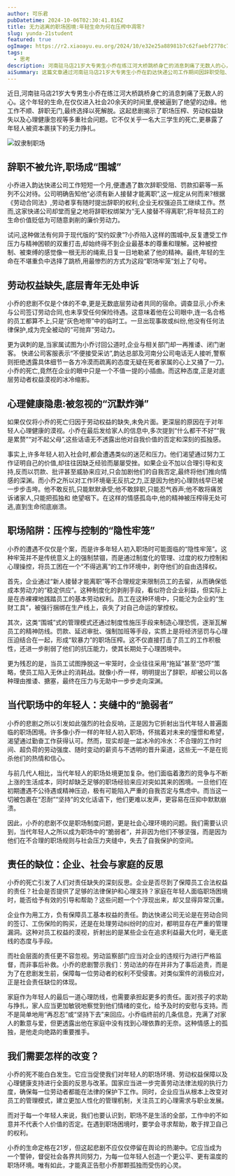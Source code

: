 ```yaml
---
author: 可乐君
pubDatetime: 2024-10-06T02:30:41.816Z
title: 无力逃离的职场困境:年轻生命为何在压榨中凋零?
slug: yunda-21student
featured: true
ogImage: https://r2.xiaoayu.eu.org/2024/10/e32e25a88981b7c62faebf2778c77326.webp
tags:
  - 思考
description: 河南驻马店21岁大专男生小乔在练江河大桥跳桥身亡的消息刺痛了无数人的心，它不仅关乎一名大三学生的死亡,更暴露了年轻人被资本裹挟下的无力挣扎。
aiSummary: 这篇文章通过河南驻马店21岁大专男生小乔在韵达快递公司工作期间因辞职受阻、罚款扣薪等不公对待，最终选择跳桥身亡的悲剧，揭示了职场压榨、劳动权益缺失以及心理健康忽视等多重社会问题。文章指出，小乔的遭遇反映了现代职场中普遍存在的“隐性牢笼”现象，即通过不合理规定和心理操控限制员工自由，剥夺其基本劳动权利。此外，文章还强调了社会、企业和家庭在保障年轻人职场权益和心理健康方面的责任缺失，呼吁社会各界共同努力，为年轻人创造一个更公平、更有温度的职场环境。
---
```

近日,河南驻马店21岁大专男生小乔在练江河大桥跳桥身亡的消息刺痛了无数人的心。这个年轻的生命,在仅仅进入社会20余天的时间里,便被逼到了绝望的边缘。他工作不顺、辞职无门,最终选择以死解脱。这起悲剧揭示了职场压榨、劳动权益缺失以及心理健康忽视等多重社会问题。它不仅关乎一名大三学生的死亡,更暴露了年轻人被资本裹挟下的无力挣扎。 

![奴隶制职场](https://r2.xiaoayu.eu.org/2024/10/e32e25a88981b7c62faebf2778c77326.webp)
## 辞职不被允许,职场成“围城”
小乔进入韵达快递公司工作短短一个月,便遭遇了数次辞职受阻、罚款扣薪等一系列不公对待。公司明确告知他“必须有新人接替才能离职”,这一规定从何而来?根据《劳动合同法》,劳动者享有随时提出辞职的权利,企业无权强迫员工继续工作。然而,这家快递公司却堂而皇之地将辞职权绑架为“无人接替不得离职”,将年轻员工的生命价值贬低为可随意剥削的廉价劳动力。  

试问,这种做法有何异于现代版的“契约奴隶”?小乔陷入这样的围城中,反复遭受工作压力与精神困顿的双重打击,却始终得不到企业最基本的尊重和理解。这种被控制、被束缚的感觉像一根无形的绳索,日复一日地勒紧了他的精神。最终,年轻的生命在不堪重负中选择了跳桥,用最惨烈的方式为这段“职场牢笼”划上了句号。  
## 劳动权益缺失,底层青年无处申诉
小乔的悲剧不仅是个体的不幸,更是无数底层劳动者共同的宿命。调查显示,小乔未与公司签订劳动合同,也未享受任何保险待遇。这意味着他在公司眼中,连一名合格的员工都算不上,只是“灰色地带”中的临时工。一旦出现事故或纠纷,他没有任何法律保护,成为完全被动的“可抛弃”劳动力。  

更为讽刺的是,当家属试图为小乔讨回公道时,企业与相关部门却一再推诿、闭门谢客。
快递公司客服表示“不便接受采访”,韵达总部及河南分公司电话无人接听,警察则拒绝透露具体细节一各方冷漠而疏离的态度无疑在死者家属的心上又捅了一刀。小乔的死亡,竟然在企业的眼中只是一个不值一提的小插曲。而这种态度,正是对底层劳动者权益漠视的冰冷缩影。
## 心理健康隐患:被忽视的“沉默炸弹”
如果仅仅将小乔的死亡归因于劳动权益的缺失,未免片面。更深层的原因在于对年轻人心理健康的漠视。小乔在最后发给家人的信息中,多次提到“什么都干不好”“我是累赘”“对不起父母”,这些话语无不透露出他对自我价值的否定和深刻的孤独感。  

事实上,许多年轻人初入社会时,都会遭遇类似的迷茫和压力。他们渴望通过努力工作证明自己的价值,却往往因缺乏经验而屡屡受挫。如果企业不加以合理引导和支持,反而以罚款、批评甚至威胁来应对,只会加剧他们的自我否定,最终将他们推向情感的深渊。而小乔之所以对工作环境毫无反抗之力,正是因为他的心理防线早已被一步步击垮。他不敢反抗,只能默默承受;他不敢辞职,只能忍气吞声;他不敢将痛苦诉诸家人,只能把孤独和
绝望咽下。在这样的情感孤岛中,他的精神被压榨得无处可逃,直到生命彻底崩溃。  
## 职场陷阱：压榨与控制的“隐性牢笼”
小乔的遭遇不仅仅是个案，而是许多年轻人初入职场时可能面临的“隐性牢笼”。这种牢笼并不是传统意义上的强制禁锢，而是通过制度化的管理、过度的权力控制和心理操控，将员工困在一个“不得逃离”的工作环境中，剥夺他们的自由选择权。

首先，企业通过“新人接替才能离职”等不合理规定来限制员工的去留，从而确保低成本劳动力的“稳定供应”。这种制度化的剥削手段，看似符合企业利益，但实际上是在赤裸裸地践踏员工的基本劳动权利。员工在这种环境中，只能沦为企业的“生财工具”，被强行捆绑在生产线上，丧失了对自己命运的掌控权。

其次，这类“围城”式的管理模式还通过制度性施压手段来制造心理恐慌，逐渐瓦解员工的精神防线。罚款、延迟审批、强制加班等手段，实质上是将经济惩罚与心理压迫结合在一起，形成“软暴力”的职场压榨。这不仅直接打击了员工的工作积极性，还进一步削弱了他们的抗压能力，使其长期处于心理困境中。

更为残忍的是，当员工试图挣脱这一牢笼时，企业往往采用“拖延”甚至“恐吓”策略，使员工陷入无休止的消耗战。就像小乔一样，明明提出了辞职，却被公司以各种理由推诿、搪塞，最终在压力与无助中一步步走向深渊。
## 当代职场中的年轻人：夹缝中的“脆弱者”
小乔的悲剧之所以引发如此强烈的社会反响，正是因为它折射出当代年轻人普遍面临的职场困境。许多像小乔一样的年轻人初入职场，怀揣着对未来的憧憬和希望，渴望通过勤奋工作获得认可。然而，现实却是一盆冰冷的冷水：不合理的工作时间、超负荷的劳动强度、随时变动的薪资与不透明的晋升渠道，这些无一不是在扼杀他们的热情和信心。

与前几代人相比，当代年轻人的职场处境更加复杂。他们面临着激烈的竞争与不断上涨的生活成本，同时却缺乏足够的职场经验来应对突如其来的困境。一旦他们在初期遭遇不公待遇或精神压迫，极有可能陷入严重的自我否定与焦虑中。而当这一切被包裹在“忍耐”“坚持”的文化话语下，他们更难以发声，更容易在压抑中默默崩溃。

因此，小乔的悲剧不仅是职场制度问题，更是社会心理环境的问题。我们需要认识到，当代年轻人之所以成为职场中的“脆弱者”，并非因为他们不够坚强，而是因为他们在不合理的职场规则与社会压力夹缝中，失去了自我保护的空间。

## 责任的缺位：企业、社会与家庭的反思
小乔的死亡引发了人们对责任缺失的深刻反思。企业是否尽到了保障员工合法权益的责任？社会是否提供了足够的法律保护和心理支持？家庭在年轻人面临职场困境时，能否给予有效的引导和帮助？这些问题一个个浮现出来，却又显得异常沉重。

企业作为用工方，负有保障员工基本权益的责任。韵达快递公司无论是在劳动合同的签订、工伤保险的购买，还是在处理劳动纠纷时的应对，都明显存在严重的管理漏洞。这种对员工权益的漠视，折射出的是某些企业在追求利益最大化时，毫无底线的态度与手段。

而社会层面的责任更不容忽视。劳动监察部门应当对企业的违规行为进行严格监督，而非事后补救。小乔的悲剧警示我们：劳动法的存在并非为了事后追责，而是为了在悲剧发生前，保障每一位劳动者的权利不受侵害。对类似案件的消极应对，正是社会责任缺位的体现。

家庭作为年轻人的最后一道心理防线，也需要承担起更多的责任。面对孩子的求助与挣扎，家人应当更加敏锐地察觉到他们情绪的变化，给予及时的安慰与支持。而不是简单地用“再忍忍”或“坚持下去”来回应。小乔临终前的几条信息，充满了对家人的歉意与爱，但更透露出他在家庭中没有找到心理依靠的无奈。这种情感上的孤独，是他走向绝路的重要推手。
## 我们需要怎样的改变？
小乔的死不能白白发生。它应当促使我们对年轻人的职场环境、劳动权益保障以及心理健康支持进行全面的反思与改革。国家应当进一步完善劳动法律法规的执行力度，确保每一位劳动者都能在法律的保护下工作。同时，企业应当从根本上改变对员工的管理模式，建立更加人性化的管理机制，关注员工的心理需求与职业发展。

而对于每一个年轻人来说，我们也要认识到，职场不是生活的全部，工作中的不如意并不代表个人价值的否定。在遇到职场困境时，要学会寻求帮助，敢于捍卫自己的权利。

小乔的生命定格在21岁，但这起悲剧不应仅仅停留在舆论的热潮中。它应当成为一个警钟，督促社会各界共同努力，为每一位年轻人创造一个更公平、更有温度的职场环境。唯有如此，才能真正告慰小乔那颗孤独而受伤的心灵。


